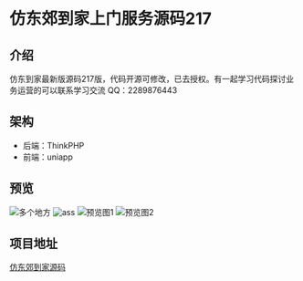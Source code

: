 # 仿东郊到家上门服务源码217

## 介绍
仿东到家最新版源码217版，代码开源可修改，已去授权。有一起学习代码探讨业务运营的可以联系学习交流 QQ：2289876443

## 架构
- 后端：ThinkPHP
- 前端：uniapp

## 预览
![多个地方](https://github.com/ubugA/dongjiao/assets/145946698/46bf5695-b9ed-46a7-98b0-fb1001a24e5c)
![ass](https://github.com/ubugA/dongjiao/assets/145946698/50195426-b360-42b6-a456-45f1b2447bbb)
![预览图1](https://github.com/ubugA/-212/assets/145946698/908230c9-37ce-415e-ab0f-25c1b2a14250)
![预览图2](https://github.com/ubugA/-212/assets/145946698/9f817021-fb2c-42b3-b48b-1b1ddc7e0903)

 
## 项目地址
[仿东郊到家源码](https://github.com/ubugA/dongjiao)
